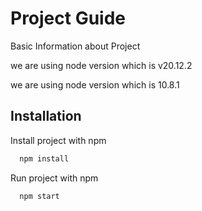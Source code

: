 
# Project Guide

Basic Information about Project 

we are using node version which is v20.12.2

we are using node version which is 10.8.1



## Installation

Install project with npm

```bash
  npm install

``` 


Run project with npm

```bash
  npm start

``` 
    
